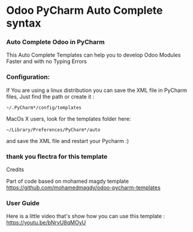 # Odoo PyCharm Auto Complete syntax 
### Auto Complete Odoo in PyCharm

This Auto Complete Templates can help you to develop Odoo Modules Faster and with no Typing Errors

### Configuration:
If You are using a linux distribution you can save the XML file in PyCharm files, Just find the path or create it :

    ~/.PyCharm*/config/templates

MacOs X users, look for the templates folder here:

    ~/Library/Preferences/PyCharm*/auto

and save the XML file and restart your Pycharm  :)

### thank you flectra for this template 

Credits

Part of code based on mohamed magdy template  https://github.com/mohamedmagdy/odoo-pycharm-templates


### User Guide
Here is a little video that's show how you can use this template : https://youtu.be/bNrvU8qMOyU
